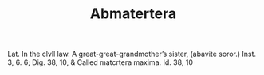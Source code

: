 ---
title: Abmatertera
letter: A
permalink: "/definitions/bld-abmatertera.html"
body: Lat. In the clvll law. A great-great-grandmother’s sister, (abavite soror.)
  Inst. 3, 6. 6; Dig. 38, 10, & Called matcrtera maxima. Id. 38, 10
published_at: '2018-07-07'
source: Black's Law Dictionary 2nd Ed (1910)
layout: post
---